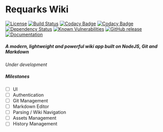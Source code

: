 # Requarks Wiki

[![License](https://img.shields.io/badge/license-AGPLv3-blue.svg)](https://github.com/requarks/wiki/blob/master/LICENSE)
[![Build Status](https://travis-ci.org/Requarks/wiki.svg?branch=master)](https://travis-ci.org/Requarks/wiki)
[![Codacy Badge](https://api.codacy.com/project/badge/Grade/1d0217a3153c4595bdedb322263e55c8)](https://www.codacy.com/app/Requarks/wiki)
[![Codacy Badge](https://api.codacy.com/project/badge/Coverage/df3886d694254a248a7585a90bc5faed)](https://www.codacy.com/app/requarks/wiki)
[![Dependency Status](https://gemnasium.com/badges/github.com/Requarks/wiki.svg)](https://gemnasium.com/github.com/Requarks/wiki)
[![Known Vulnerabilities](https://snyk.io/test/github/requarks/wiki/badge.svg)](https://snyk.io/test/github/requarks/wiki)
[![GitHub release](https://img.shields.io/github/release/requarks/wiki.svg?maxAge=86400)](https://github.com/requarks/wiki/releases)
[![Documentation](http://inch-ci.org/github/requarks/wiki.svg?branch=master)](https://opsstatus.readme.io/)

##### A modern, lightweight and powerful wiki app built on NodeJS, Git and Markdown
*Under development*

##### Milestones
- [ ] UI
- [ ] Authentication
- [ ] Git Management
- [ ] Markdown Editor
- [ ] Parsing / Wiki Navigation
- [ ] Assets Management
- [ ] History Management